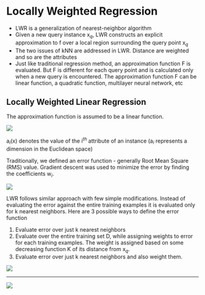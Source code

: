 # Locally Weighted Regression

- LWR is a generalization of nearest-neighbor algorithm
- Given a new query instance x<sub>*q*</sub>, LWR constructs an explicit approximation to f over a local region surrounding the query point x<sub>*q*</sub>
- The two issues of kNN are addressed in LWR. Distance are weighted and so are the attributes
- Just like traditional regression method, an approximation function F is evaluated. But F is different for each query point and is calculated only when a new query is encountered. The approximation function F can be linear function, a quadratic function, multilayer neural network, etc

## Locally Weighted Linear Regression

The approximation function is assumed to be a linear function. 

![](http://i.imgur.com/93FgIZL.png)

a<sub>*i*</sub>(x) denotes the value of the i<sup>*th*</sup> attribute of an instance (a<sub>*i*</sub> represents a dimension in the Euclidean space)

Traditionally, we defined an error function - generally Root Mean Square (RMS) value. Gradient descent was used to minimize the error by finding the coefficients w<sub>*i*</sub>.

![](http://i.imgur.com/EHfdzJs.png)

LWR follows similar approach with few simple modifications. Instead of evaluating the error against the entire training examples it is evaluated only for k nearest neighbors. Here are 3 possible ways to define the error function

1. Evaluate error over just k nearest neighbors
2. Evaluate over the entire training set D, while assigning weights to error for each training examples. The weight is assigned based on some decreasing function K of its distance from x<sub>*q*</sub>.
3. Evaluate error over just k nearest neighbors and also weight them.

![](http://i.imgur.com/O5fO8yA.png)

* * *

![](https://storage.googleapis.com/kaggle-competitions/kaggle/4207/logos/front_page.png)